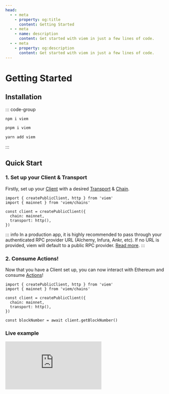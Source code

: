 ```yaml
---
head:
  - - meta
    - property: og:title
      content: Getting Started
  - - meta
    - name: description
      content: Get started with viem in just a few lines of code.
  - - meta
    - property: og:description
      content: Get started with viem in just a few lines of code.
---
```


# Getting Started

## Installation

::: code-group

```bash [npm]
npm i viem
```

```bash [pnpm]
pnpm i viem
```

```bash [yarn]
yarn add viem
```

:::

## Quick Start

### 1. Set up your Client & Transport

Firstly, set up your [Client](/docs/clients/intro) with a desired [Transport](/docs/clients/intro) & [Chain](/docs/clients/chains).

```tsx {4-8}
import { createPublicClient, http } from 'viem'
import { mainnet } from 'viem/chains'

const client = createPublicClient({
  chain: mainnet,
  transport: http(),
})
```

::: info
In a production app, it is highly recommended to pass through your authenticated RPC provider URL (Alchemy, Infura, Ankr, etc). If no URL is provided, viem will default to a public RPC provider. [Read more](/docs/clients/transports/http.html#usage).
:::

### 2. Consume Actions!

Now that you have a Client set up, you can now interact with Ethereum and consume [Actions](/docs/actions/public/introduction)!

```tsx {9}
import { createPublicClient, http } from 'viem'
import { mainnet } from 'viem/chains'

const client = createPublicClient({
  chain: mainnet,
  transport: http(),
})

const blockNumber = await client.getBlockNumber()
```

### Live example

<iframe class="mt-6" frameborder="0" src="https://stackblitz.com/edit/viem-getting-started?embed=1&file=index.ts&hideNavigation=1&hideDevTools=true&terminalHeight=1&hideExplorer=1&devtoolsheight=1"></iframe>